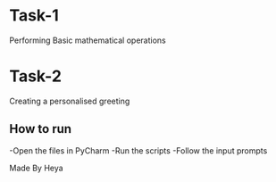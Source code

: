 # Task-1
Performing Basic mathematical operations

# Task-2
Creating a personalised greeting

## How to run 
-Open the files in PyCharm
-Run the scripts
-Follow the input prompts

Made By Heya
